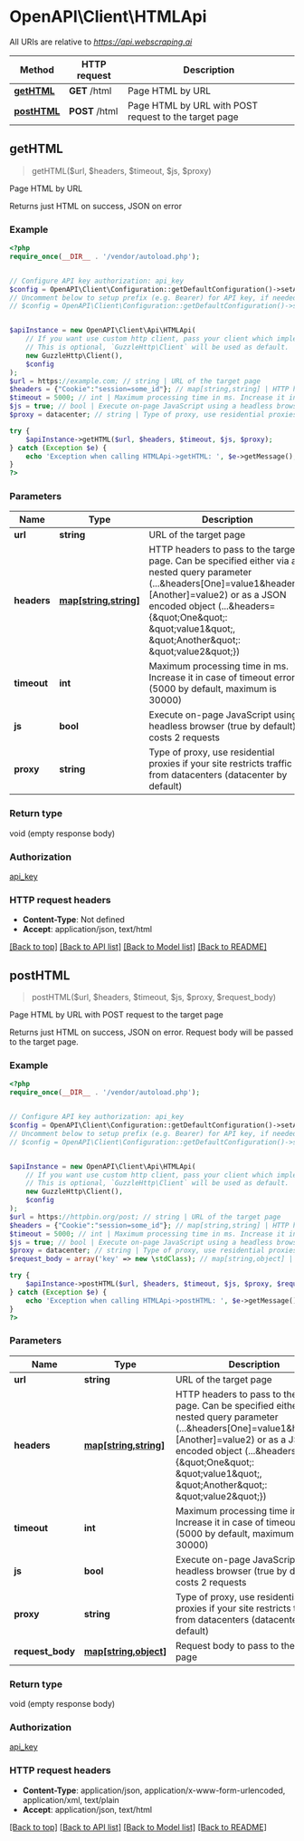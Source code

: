 # OpenAPI\Client\HTMLApi

All URIs are relative to *https://api.webscraping.ai*

Method | HTTP request | Description
------------- | ------------- | -------------
[**getHTML**](HTMLApi.md#getHTML) | **GET** /html | Page HTML by URL
[**postHTML**](HTMLApi.md#postHTML) | **POST** /html | Page HTML by URL with POST request to the target page



## getHTML

> getHTML($url, $headers, $timeout, $js, $proxy)

Page HTML by URL

Returns just HTML on success, JSON on error

### Example

```php
<?php
require_once(__DIR__ . '/vendor/autoload.php');


// Configure API key authorization: api_key
$config = OpenAPI\Client\Configuration::getDefaultConfiguration()->setApiKey('api_key', 'YOUR_API_KEY');
// Uncomment below to setup prefix (e.g. Bearer) for API key, if needed
// $config = OpenAPI\Client\Configuration::getDefaultConfiguration()->setApiKeyPrefix('api_key', 'Bearer');


$apiInstance = new OpenAPI\Client\Api\HTMLApi(
    // If you want use custom http client, pass your client which implements `GuzzleHttp\ClientInterface`.
    // This is optional, `GuzzleHttp\Client` will be used as default.
    new GuzzleHttp\Client(),
    $config
);
$url = https://example.com; // string | URL of the target page
$headers = {"Cookie":"session=some_id"}; // map[string,string] | HTTP headers to pass to the target page. Can be specified either via a nested query parameter (...&headers[One]=value1&headers=[Another]=value2) or as a JSON encoded object (...&headers={\"One\": \"value1\", \"Another\": \"value2\"})
$timeout = 5000; // int | Maximum processing time in ms. Increase it in case of timeout errors (5000 by default, maximum is 30000)
$js = true; // bool | Execute on-page JavaScript using a headless browser (true by default), costs 2 requests
$proxy = datacenter; // string | Type of proxy, use residential proxies if your site restricts traffic from datacenters (datacenter by default)

try {
    $apiInstance->getHTML($url, $headers, $timeout, $js, $proxy);
} catch (Exception $e) {
    echo 'Exception when calling HTMLApi->getHTML: ', $e->getMessage(), PHP_EOL;
}
?>
```

### Parameters


Name | Type | Description  | Notes
------------- | ------------- | ------------- | -------------
 **url** | **string**| URL of the target page |
 **headers** | [**map[string,string]**](../Model/string.md)| HTTP headers to pass to the target page. Can be specified either via a nested query parameter (...&amp;headers[One]&#x3D;value1&amp;headers&#x3D;[Another]&#x3D;value2) or as a JSON encoded object (...&amp;headers&#x3D;{\&quot;One\&quot;: \&quot;value1\&quot;, \&quot;Another\&quot;: \&quot;value2\&quot;}) | [optional]
 **timeout** | **int**| Maximum processing time in ms. Increase it in case of timeout errors (5000 by default, maximum is 30000) | [optional] [default to 5000]
 **js** | **bool**| Execute on-page JavaScript using a headless browser (true by default), costs 2 requests | [optional] [default to true]
 **proxy** | **string**| Type of proxy, use residential proxies if your site restricts traffic from datacenters (datacenter by default) | [optional] [default to &#39;datacenter&#39;]

### Return type

void (empty response body)

### Authorization

[api_key](../../README.md#api_key)

### HTTP request headers

- **Content-Type**: Not defined
- **Accept**: application/json, text/html

[[Back to top]](#) [[Back to API list]](../../README.md#documentation-for-api-endpoints)
[[Back to Model list]](../../README.md#documentation-for-models)
[[Back to README]](../../README.md)


## postHTML

> postHTML($url, $headers, $timeout, $js, $proxy, $request_body)

Page HTML by URL with POST request to the target page

Returns just HTML on success, JSON on error. Request body will be passed to the target page.

### Example

```php
<?php
require_once(__DIR__ . '/vendor/autoload.php');


// Configure API key authorization: api_key
$config = OpenAPI\Client\Configuration::getDefaultConfiguration()->setApiKey('api_key', 'YOUR_API_KEY');
// Uncomment below to setup prefix (e.g. Bearer) for API key, if needed
// $config = OpenAPI\Client\Configuration::getDefaultConfiguration()->setApiKeyPrefix('api_key', 'Bearer');


$apiInstance = new OpenAPI\Client\Api\HTMLApi(
    // If you want use custom http client, pass your client which implements `GuzzleHttp\ClientInterface`.
    // This is optional, `GuzzleHttp\Client` will be used as default.
    new GuzzleHttp\Client(),
    $config
);
$url = https://httpbin.org/post; // string | URL of the target page
$headers = {"Cookie":"session=some_id"}; // map[string,string] | HTTP headers to pass to the target page. Can be specified either via a nested query parameter (...&headers[One]=value1&headers=[Another]=value2) or as a JSON encoded object (...&headers={\"One\": \"value1\", \"Another\": \"value2\"})
$timeout = 5000; // int | Maximum processing time in ms. Increase it in case of timeout errors (5000 by default, maximum is 30000)
$js = true; // bool | Execute on-page JavaScript using a headless browser (true by default), costs 2 requests
$proxy = datacenter; // string | Type of proxy, use residential proxies if your site restricts traffic from datacenters (datacenter by default)
$request_body = array('key' => new \stdClass); // map[string,object] | Request body to pass to the target page

try {
    $apiInstance->postHTML($url, $headers, $timeout, $js, $proxy, $request_body);
} catch (Exception $e) {
    echo 'Exception when calling HTMLApi->postHTML: ', $e->getMessage(), PHP_EOL;
}
?>
```

### Parameters


Name | Type | Description  | Notes
------------- | ------------- | ------------- | -------------
 **url** | **string**| URL of the target page |
 **headers** | [**map[string,string]**](../Model/string.md)| HTTP headers to pass to the target page. Can be specified either via a nested query parameter (...&amp;headers[One]&#x3D;value1&amp;headers&#x3D;[Another]&#x3D;value2) or as a JSON encoded object (...&amp;headers&#x3D;{\&quot;One\&quot;: \&quot;value1\&quot;, \&quot;Another\&quot;: \&quot;value2\&quot;}) | [optional]
 **timeout** | **int**| Maximum processing time in ms. Increase it in case of timeout errors (5000 by default, maximum is 30000) | [optional] [default to 5000]
 **js** | **bool**| Execute on-page JavaScript using a headless browser (true by default), costs 2 requests | [optional] [default to true]
 **proxy** | **string**| Type of proxy, use residential proxies if your site restricts traffic from datacenters (datacenter by default) | [optional] [default to &#39;datacenter&#39;]
 **request_body** | [**map[string,object]**](../Model/object.md)| Request body to pass to the target page | [optional]

### Return type

void (empty response body)

### Authorization

[api_key](../../README.md#api_key)

### HTTP request headers

- **Content-Type**: application/json, application/x-www-form-urlencoded, application/xml, text/plain
- **Accept**: application/json, text/html

[[Back to top]](#) [[Back to API list]](../../README.md#documentation-for-api-endpoints)
[[Back to Model list]](../../README.md#documentation-for-models)
[[Back to README]](../../README.md)

